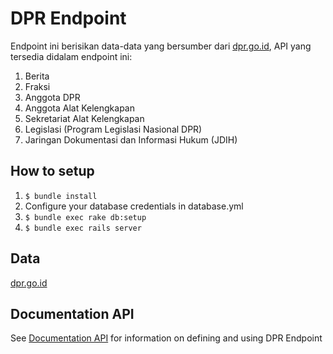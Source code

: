 # DPR Endpoint

Endpoint ini berisikan data-data yang bersumber dari [dpr.go.id](http://dpr.go.id), API yang tersedia didalam endpoint ini:

1. Berita
2. Fraksi
3. Anggota DPR
4. Anggota Alat Kelengkapan
5. Sekretariat Alat Kelengkapan
6. Legislasi (Program Legislasi Nasional DPR)
7. Jaringan Dokumentasi dan Informasi Hukum (JDIH)

## How to setup

1. `$ bundle install`
2. Configure your database credentials in database.yml
2. `$ bundle exec rake db:setup`
3. `$ bundle exec rails server`


## Data

[dpr.go.id](https://github.com/pemiluAPI/pemilu-data/tree/master/dpr.go.id)


## Documentation API

See [Documentation API]() for information on defining and using DPR Endpoint